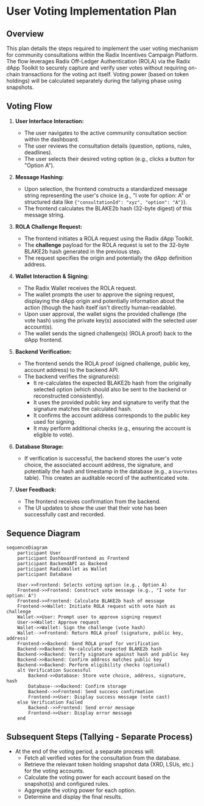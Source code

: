 # User Voting Implementation Plan

## Overview

This plan details the steps required to implement the user voting mechanism for community consultations within the Radix Incentives Campaign Platform. The flow leverages Radix Off-Ledger Authentication (ROLA) via the Radix dApp Toolkit to securely capture and verify user votes without requiring on-chain transactions for the voting act itself. Voting power (based on token holdings) will be calculated separately during the tallying phase using snapshots.

## Voting Flow

1.  **User Interface Interaction:**

    - The user navigates to the active community consultation section within the dashboard.
    - The user reviews the consultation details (question, options, rules, deadlines).
    - The user selects their desired voting option (e.g., clicks a button for "Option A").

2.  **Message Hashing:**

    - Upon selection, the frontend constructs a standardized message string representing the user's choice (e.g., "I vote for option: A" or structured data like `{"consultationId": "xyz", "option": "A"}`).
    - The frontend calculates the BLAKE2b hash (32-byte digest) of this message string.

3.  **ROLA Challenge Request:**

    - The frontend initiates a ROLA request using the Radix dApp Toolkit.
    - The **challenge** payload for the ROLA request is set to the 32-byte BLAKE2b hash generated in the previous step.
    - The request specifies the origin and potentially the dApp definition address.

4.  **Wallet Interaction & Signing:**

    - The Radix Wallet receives the ROLA request.
    - The wallet prompts the user to approve the signing request, displaying the dApp origin and potentially information about the action (though the hash itself isn't directly human-readable).
    - Upon user approval, the wallet signs the provided challenge (the vote hash) using the private key(s) associated with the selected user account(s).
    - The wallet sends the signed challenge(s) (ROLA proof) back to the dApp frontend.

5.  **Backend Verification:**

    - The frontend sends the ROLA proof (signed challenge, public key, account address) to the backend API.
    - The backend verifies the signature(s):
      - It re-calculates the expected BLAKE2b hash from the originally selected option (which should also be sent to the backend or reconstructed consistently).
      - It uses the provided public key and signature to verify that the signature matches the calculated hash.
      - It confirms the account address corresponds to the public key used for signing.
      - It may perform additional checks (e.g., ensuring the account is eligible to vote).

6.  **Database Storage:**

    - If verification is successful, the backend stores the user's vote choice, the associated account address, the signature, and potentially the hash and timestamp in the database (e.g., a `UserVotes` table). This creates an auditable record of the authenticated vote.

7.  **User Feedback:**
    - The frontend receives confirmation from the backend.
    - The UI updates to show the user that their vote has been successfully cast and recorded.

## Sequence Diagram

```mermaid
sequenceDiagram
    participant User
    participant DashboardFrontend as Frontend
    participant BackendAPI as Backend
    participant RadixWallet as Wallet
    participant Database

    User->>Frontend: Selects voting option (e.g., Option A)
    Frontend->>Frontend: Construct vote message (e.g., "I vote for option: A")
    Frontend->>Frontend: Calculate BLAKE2b hash of message
    Frontend->>Wallet: Initiate ROLA request with vote hash as challenge
    Wallet->>User: Prompt user to approve signing request
    User->>Wallet: Approve request
    Wallet->>Wallet: Sign the challenge (vote hash)
    Wallet-->>Frontend: Return ROLA proof (signature, public key, address)
    Frontend->>Backend: Send ROLA proof for verification
    Backend->>Backend: Re-calculate expected BLAKE2b hash
    Backend->>Backend: Verify signature against hash and public key
    Backend->>Backend: Confirm address matches public key
    Backend->>Backend: Perform eligibility checks (optional)
    alt Verification Successful
        Backend->>Database: Store vote choice, address, signature, hash
        Database-->>Backend: Confirm storage
        Backend-->>Frontend: Send success confirmation
        Frontend->>User: Display success message (vote cast)
    else Verification Failed
        Backend-->>Frontend: Send error message
        Frontend->>User: Display error message
    end
```

## Subsequent Steps (Tallying - Separate Process)

- At the end of the voting period, a separate process will:
  - Fetch all verified votes for the consultation from the database.
  - Retrieve the relevant token holding snapshot data (XRD, LSUs, etc.) for the voting accounts.
  - Calculate the voting power for each account based on the snapshot(s) and configured rules.
  - Aggregate the voting power for each option.
  - Determine and display the final results.
